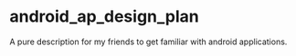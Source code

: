 # android_ap_design_plan
A pure description for my friends to get familiar with android applications.
